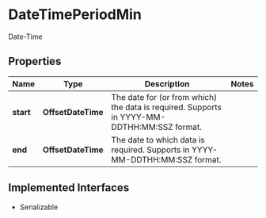 

# DateTimePeriodMin

Date-Time 

## Properties

Name | Type | Description | Notes
------------ | ------------- | ------------- | -------------
**start** | **OffsetDateTime** | The date for (or from which) the data is required. Supports in YYYY-MM-DDTHH:MM:SSZ format.  | 
**end** | **OffsetDateTime** | The date to which data is required. Supports in YYYY-MM-DDTHH:MM:SSZ format.  | 


## Implemented Interfaces

* Serializable


